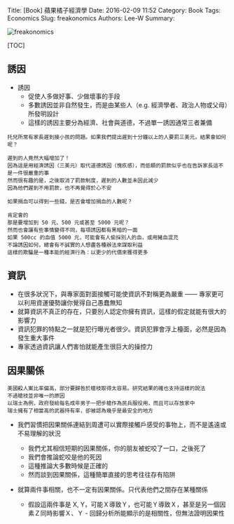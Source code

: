 Title: [Book] 蘋果橘子經濟學
Date: 2016-02-09 11:52
Category: Book
Tags: Economics
Slug: freakonomics
Authors: Lee-W
Summary:

![freakonomics](http://pic.eslite.com/Upload/Product/201001/m/633996933876873707.JPG)

<!--more-->

[TOC]

## 誘因

* 誘因
    * 促使人多做好事、少做壞事的手段
    * 多數誘因並非自然發生，而是由某些人（e.g. 經濟學者、政治人物或父母）所發明設計
    * 這樣的誘因主要分為經濟、社會與道德，不過單一誘因通常三者兼備

```text
托兒所常有家長遲到接小孩的問題。如果我們提出遲到十分鐘以上的人要罰三美元，結果會如何呢？

遲到的人竟然大幅增加了！
因為這是用經濟誘因（三美元）取代道德誘因（愧疚感），而低額的罰款似乎也在告訴家長這不是一件很嚴重的事 
然而很有趣的是，之後取消了罰款制度，遲到的人數並未因此減少
因為他們遲到不用罰款，也不再覺得於心不安
```

```text
如果捐血可以得到一些錢，是否會增加捐血的人數呢？

肯定會的
那是要增加到 50 元、500 元或甚至 5000 元呢？
然而也會讓有些事情變得不同，每項誘因都有黑暗的一面
如果 500cc 的血值 5000 元，可能會有人偷採別人的血，或用豬血混充
不論誘因如何，總會有不誠實的人想盡各種辦法來謀取利益
這樣的欺騙是一種本能的經濟行為：以更少的代價來獲得更多
```

## 資訊

* 在很多狀況下，與專家面對面接觸可能使資訊不對稱更為嚴重 —— 專家更可以利用資運優勢讓你覺得自己愚蠢無知
* 就算資訊不真正的存在，只要別人認定你擁有資訊，這樣的假定就能有很大的影響力
* 資訊犯罪的特點之一就是犯行曝光者很少。資訊犯罪會浮上檯面，必然是因為發生重大事件
* 專家透過資訊讓人們害怕就能產生很巨大的操控力

## 因果關係

```text
美國殺人案比率偏高，部分要歸咎於槍枝取得太容易。研究結果的確也支持這樣的說法
不過槍枝並非唯一的原因
以瑞士為例，政府發給每名成年男子一把步槍作為民兵服役用，而且可以存放家中
瑞士擁有了相當高的武器持有率，卻被認為幾乎是最安全的地方
```

* 我們習慣把因果關係連結到周遭可以實際接觸戶感受的事物上，而不是遙遠或不易理解的狀況
    * 我們尤其相信短期的因果關係，你的朋友被蛇咬了一口，之後死了
    * 我們會推論蛇咬是他的死因
    * 這種推論大多數時候是正確的
    * 然而談到因果關係，這種簡單直接的思考往往存有陷阱

* 就算兩件事相關，也不一定有因果關係。只代表他們之間存在某種關係
    * 假設這兩件事是 X, Y，可能Ｘ導致Ｙ，也可能Ｙ導致Ｘ，甚至是另一個因素Ｚ同時影響Ｘ、Ｙ    - 回歸分析所能顯示的是相關性，但無法證明因果性
